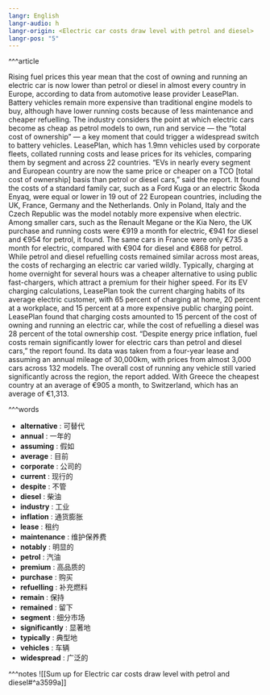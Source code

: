```yaml
---
langr: English
langr-audio: h
langr-origin: <Electric car costs draw level with petrol and diesel>
langr-pos: "5"
---
```


^^^article

Rising fuel prices this year mean that the cost of owning and running an electric car is now lower than petrol or diesel in almost every country in Europe, according to data from automotive lease provider LeasePlan. Battery vehicles remain more expensive than traditional engine models to buy, although have lower running costs because of less maintenance and cheaper refuelling.
The industry considers the point at which electric cars become as cheap as petrol models to own, run and service — the “total cost of ownership” — a key moment that could trigger a widespread switch to battery vehicles. LeasePlan, which has 1.9mn vehicles used by corporate fleets, collated running costs and lease prices for its vehicles, comparing them by segment and across 22 countries. “EVs in nearly every segment and European country are now the same price or cheaper on a TCO [total cost of ownership] basis than petrol or diesel cars,” said the report.
It found the costs of a standard family car, such as a Ford Kuga or an electric Škoda Enyaq, were equal or lower in 19 out of 22 European countries, including the UK, France, Germany and the Netherlands. Only in Poland, Italy and the Czech Republic was the model notably more expensive when electric. Among smaller cars, such as the Renault Megane or the Kia Nero, the UK purchase and running costs were €919 a month for electric, €941 for diesel and €954 for petrol, it found. The same cars in France were only €735 a month for electric, compared with €904 for diesel and €868 for petrol.
While petrol and diesel refuelling costs remained similar across most areas, the costs of recharging an electric car varied wildly. Typically, charging at home overnight for several hours was a cheaper alternative to using public fast-chargers, which attract a premium for their higher speed. For its EV charging calculations, LeasePlan took the current charging habits of its average electric customer, with 65 percent of charging at home, 20 percent at a workplace, and 15 percent at a more expensive public charging point. LeasePlan found that charging costs amounted to 15 percent of the cost of owning and running an electric car, while the cost of refuelling a diesel was 28 percent of the total ownership cost.
“Despite energy price inflation, fuel costs remain significantly lower for electric cars than petrol and diesel cars,” the report found. Its data was taken from a four-year lease and assuming an annual mileage of 30,000km, with prices from almost 3,000 cars across 132 models. The overall cost of running any vehicle still varied significantly across the region, the report added. With Greece the cheapest country at an average of €905 a month, to Switzerland, which has an average of €1,313.

^^^words
+ **alternative** : 可替代
+ **annual** : 一年的
+ **assuming** : 假如
+ **average** : 目前
+ **corporate** : 公司的
+ **current** : 现行的
+ **despite** : 不管
+ **diesel** : 柴油
+ **industry** : 工业
+ **inflation** : 通货膨胀
+ **lease** : 租约
+ **maintenance** : 维护保养费
+ **notably** : 明显的
+ **petrol** : 汽油
+ **premium** : 高品质的
+ **purchase** : 购买
+ **refuelling** : 补充燃料
+ **remain** : 保持
+ **remained** : 留下
+ **segment** : 细分市场
+ **significantly** : 显著地
+ **typically** : 典型地
+ **vehicles** : 车辆
+ **widespread** : 广泛的

^^^notes
![[Sum up for Electric car costs draw level with petrol and diesel#^a3599a]]


